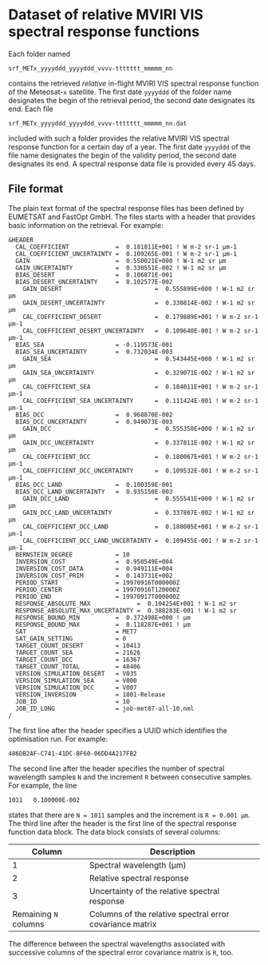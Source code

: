 # Dataset of relative MVIRI VIS spectral response functions

Each folder named

    srf_METx_yyyyddd_yyyyddd_vvvv-ttttttt_mmmmm_nn
    
contains the retrieved *relative* in-flight MVIRI VIS spectral response function of the Meteosat-`x` satellite. The first date `yyyyddd` of the folder name designates the begin of the retrieval period, the second date designates its end. Each file

    srf_METx_yyyyddd_yyyyddd_vvvv-ttttttt_mmmmm_nn.dat

included with such a folder provides the relative MVIRI VIS spectral response function for a certain day of a year. The first date `yyyyddd` of the file name designates the begin of the validity period, the second date designates its end. A spectral response data file is provided every 45 days.

## File format

The plain text format of the spectral response files has been defined by EUMETSAT and FastOpt GmbH. The files starts with a header that provides basic information on the retrieval. For example: 

    &HEADER
      CAL_COEFFICIENT             =  0.181811E+001 ! W m-2 sr-1 µm-1
      CAL_COEFFICIENT_UNCERTAINTY =  0.109265E-001 ! W m-2 sr-1 µm-1
      GAIN                        =  0.550021E+000 ! W-1 m2 sr µm
      GAIN_UNCERTAINTY            =  0.330551E-002 ! W-1 m2 sr µm
      BIAS_DESERT                 =  0.106871E-001
      BIAS_DESERT_UNCERTAINTY     =  0.102577E-002
        GAIN_DESERT                          =  0.555899E+000 ! W-1 m2 sr µm
        GAIN_DESERT_UNCERTAINTY              =  0.338814E-002 ! W-1 m2 sr µm
        CAL_COEFFICIENT_DESERT               =  0.179889E+001 ! W m-2 sr-1 µm-1
        CAL_COEFFICIENT_DESERT_UNCERTAINTY   =  0.109640E-001 ! W m-2 sr-1 µm-1
      BIAS_SEA                    = -0.119573E-001
      BIAS_SEA_UNCERTAINTY        =  0.732034E-003
        GAIN_SEA                             =  0.543445E+000 ! W-1 m2 sr µm
        GAIN_SEA_UNCERTAINTY                 =  0.329071E-002 ! W-1 m2 sr µm
        CAL_COEFFICIENT_SEA                  =  0.184011E+001 ! W m-2 sr-1 µm-1
        CAL_COEFFICIENT_SEA_UNCERTAINTY      =  0.111424E-001 ! W m-2 sr-1 µm-1
      BIAS_DCC                    =  0.968870E-002
      BIAS_DCC_UNCERTAINTY        =  0.949073E-003
        GAIN_DCC                             =  0.555350E+000 ! W-1 m2 sr µm
        GAIN_DCC_UNCERTAINTY                 =  0.337811E-002 ! W-1 m2 sr µm
        CAL_COEFFICIENT_DCC                  =  0.180067E+001 ! W m-2 sr-1 µm-1
        CAL_COEFFICIENT_DCC_UNCERTAINTY      =  0.109532E-001 ! W m-2 sr-1 µm-1
      BIAS_DCC_LAND               =  0.100359E-001
      BIAS_DCC_LAND_UNCERTAINTY   =  0.935150E-003
        GAIN_DCC_LAND                        =  0.555541E+000 ! W-1 m2 sr µm
        GAIN_DCC_LAND_UNCERTAINTY            =  0.337807E-002 ! W-1 m2 sr µm
        CAL_COEFFICIENT_DCC_LAND             =  0.180005E+001 ! W m-2 sr-1 µm-1
        CAL_COEFFICIENT_DCC_LAND_UNCERTAINTY =  0.109455E-001 ! W m-2 sr-1 µm-1
      BERNSTEIN_DEGREE            = 10
      INVERSION_COST              =  0.950549E+004
      INVERSION_COST_DATA         =  0.949111E+004
      INVERSION_COST_PRIM         =  0.143731E+002
      PERIOD_START                = 19970916T000000Z
      PERIOD_CENTER               = 19970916T120000Z
      PERIOD_END                  = 19970917T000000Z
      RESPONSE_ABSOLUTE_MAX             =  0.104254E+001 ! W-1 m2 sr
      RESPONSE_ABSOLUTE_MAX_UNCERTAINTY =  0.388283E-001 ! W-1 m2 sr
      RESPONSE_BOUND_MIN          =  0.372498E+000 ! µm
      RESPONSE_BOUND_MAX          =  0.118287E+001 ! µm
      SAT                         = MET7      
      SAT_GAIN_SETTING            = 0
      TARGET_COUNT_DESERT         = 10413
      TARGET_COUNT_SEA            = 21626
      TARGET_COUNT_DCC            = 16367
      TARGET_COUNT_TOTAL          = 48406
      VERSION_SIMULATION_DESERT   = V035
      VERSION_SIMULATION_SEA      = V000
      VERSION_SIMULATION_DCC      = V007
      VERSION_INVERSION           = 1801-Release
      JOB_ID                      = 10
      JOB_ID_LONG                 = job-met07-all-10.nml
    /

The first line after the header specifies a UUID which identifies the optimisation run. For example:

    486DB2AF-C741-41DC-BF60-06DD4A217FB2

The second line after the header specifies the number of spectral wavelength samples `N` and the increment `R` between consecutive samples. For example, the line

    1011   0.100000E-002

states that there are `N = 1011` samples and the increment is `R = 0.001 µm`. The third line after the header is the first line of the spectral response function data block. The data block consists of several columns:

| Column                | Description                                              |
|-----------------------|----------------------------------------------------------|
| 1                     | Spectral wavelength (µm)                                 |
| 2                     | Relative spectral response                               |
| 3                     | Uncertainty of the relative spectral response            |
| Remaining `N` columns | Columns of the relative spectral error covariance matrix |

The difference between the spectral wavelengths associated with successive columns of the spectral error covariance matrix is `R`, too.
